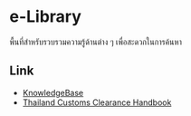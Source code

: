 # e-Library

พื้นที่สำหรับรวบรวมความรู้ด้านต่าง ๆ เพื่อสะดวกในการค้นหา

## Link
- [KnowledgeBase](https://e_libraly.gitlab.io/knowledge_base/)
- [Thailand Customs Clearance Handbook](https://ecs_knowledge_center.gitlab.io/e-customs/)
<!--stackedit_data:
eyJoaXN0b3J5IjpbLTIyMzE1MDAzLDE1NjEzNTc1OTBdfQ==
-->